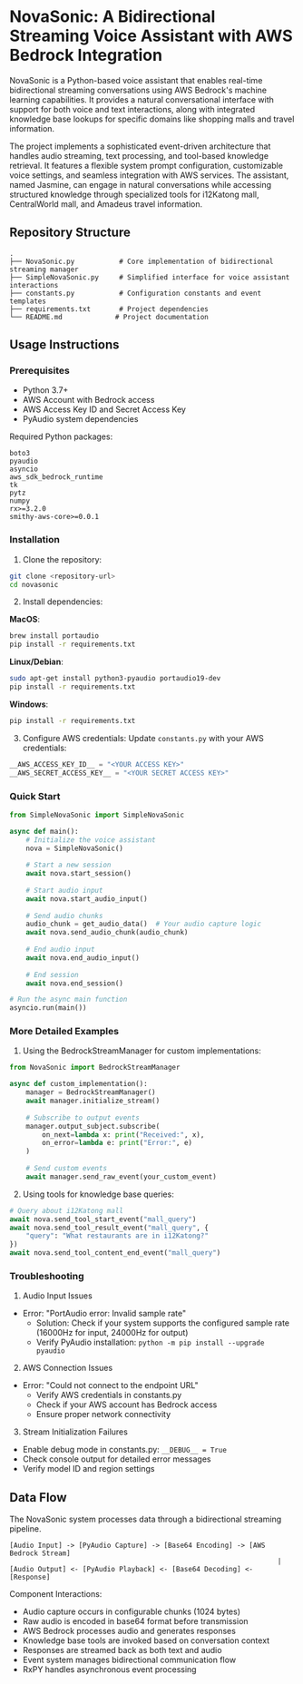 # NovaSonic: A Bidirectional Streaming Voice Assistant with AWS Bedrock Integration

NovaSonic is a Python-based voice assistant that enables real-time bidirectional streaming conversations using AWS Bedrock's machine learning capabilities. It provides a natural conversational interface with support for both voice and text interactions, along with integrated knowledge base lookups for specific domains like shopping malls and travel information.

The project implements a sophisticated event-driven architecture that handles audio streaming, text processing, and tool-based knowledge retrieval. It features a flexible system prompt configuration, customizable voice settings, and seamless integration with AWS services. The assistant, named Jasmine, can engage in natural conversations while accessing structured knowledge through specialized tools for i12Katong mall, CentralWorld mall, and Amadeus travel information.

## Repository Structure
```
.
├── NovaSonic.py           # Core implementation of bidirectional streaming manager
├── SimpleNovaSonic.py     # Simplified interface for voice assistant interactions
├── constants.py           # Configuration constants and event templates
├── requirements.txt       # Project dependencies
└── README.md             # Project documentation
```

## Usage Instructions
### Prerequisites
- Python 3.7+
- AWS Account with Bedrock access
- AWS Access Key ID and Secret Access Key
- PyAudio system dependencies

Required Python packages:
```
boto3
pyaudio
asyncio
aws_sdk_bedrock_runtime
tk
pytz
numpy
rx>=3.2.0
smithy-aws-core>=0.0.1
```

### Installation

1. Clone the repository:
```bash
git clone <repository-url>
cd novasonic
```

2. Install dependencies:

**MacOS**:
```bash
brew install portaudio
pip install -r requirements.txt
```

**Linux/Debian**:
```bash
sudo apt-get install python3-pyaudio portaudio19-dev
pip install -r requirements.txt
```

**Windows**:
```bash
pip install -r requirements.txt
```

3. Configure AWS credentials:
Update `constants.py` with your AWS credentials:
```python
__AWS_ACCESS_KEY_ID__ = "<YOUR ACCESS KEY>"
__AWS_SECRET_ACCESS_KEY__ = "<YOUR SECRET ACCESS KEY>"
```

### Quick Start
```python
from SimpleNovaSonic import SimpleNovaSonic

async def main():
    # Initialize the voice assistant
    nova = SimpleNovaSonic()
    
    # Start a new session
    await nova.start_session()
    
    # Start audio input
    await nova.start_audio_input()
    
    # Send audio chunks
    audio_chunk = get_audio_data()  # Your audio capture logic
    await nova.send_audio_chunk(audio_chunk)
    
    # End audio input
    await nova.end_audio_input()
    
    # End session
    await nova.end_session()

# Run the async main function
asyncio.run(main())
```

### More Detailed Examples

1. Using the BedrockStreamManager for custom implementations:
```python
from NovaSonic import BedrockStreamManager

async def custom_implementation():
    manager = BedrockStreamManager()
    await manager.initialize_stream()
    
    # Subscribe to output events
    manager.output_subject.subscribe(
        on_next=lambda x: print("Received:", x),
        on_error=lambda e: print("Error:", e)
    )
    
    # Send custom events
    await manager.send_raw_event(your_custom_event)
```

2. Using tools for knowledge base queries:
```python
# Query about i12Katong mall
await nova.send_tool_start_event("mall_query")
await nova.send_tool_result_event("mall_query", {
    "query": "What restaurants are in i12Katong?"
})
await nova.send_tool_content_end_event("mall_query")
```

### Troubleshooting

1. Audio Input Issues
- Error: "PortAudio error: Invalid sample rate"
  - Solution: Check if your system supports the configured sample rate (16000Hz for input, 24000Hz for output)
  - Verify PyAudio installation: `python -m pip install --upgrade pyaudio`

2. AWS Connection Issues
- Error: "Could not connect to the endpoint URL"
  - Verify AWS credentials in constants.py
  - Check if your AWS account has Bedrock access
  - Ensure proper network connectivity

3. Stream Initialization Failures
- Enable debug mode in constants.py: `__DEBUG__ = True`
- Check console output for detailed error messages
- Verify model ID and region settings

## Data Flow
The NovaSonic system processes data through a bidirectional streaming pipeline.

```ascii
[Audio Input] -> [PyAudio Capture] -> [Base64 Encoding] -> [AWS Bedrock Stream]
                                                                  |
[Audio Output] <- [PyAudio Playback] <- [Base64 Decoding] <- [Response]
```

Component Interactions:
- Audio capture occurs in configurable chunks (1024 bytes)
- Raw audio is encoded in base64 format before transmission
- AWS Bedrock processes audio and generates responses
- Knowledge base tools are invoked based on conversation context
- Responses are streamed back as both text and audio
- Event system manages bidirectional communication flow
- RxPY handles asynchronous event processing